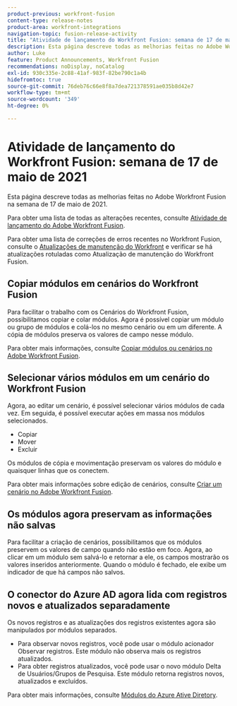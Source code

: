 ```yaml
---
product-previous: workfront-fusion
content-type: release-notes
product-area: workfront-integrations
navigation-topic: fusion-release-activity
title: "Atividade de lançamento do Workfront Fusion: semana de 17 de maio de 2021"
description: Esta página descreve todas as melhorias feitas no Adobe Workfront Fusion na semana de 17 de maio de 2021.
author: Luke
feature: Product Announcements, Workfront Fusion
recommendations: noDisplay, noCatalog
exl-id: 930c335e-2c88-41af-983f-82be790c1a4b
hidefromtoc: true
source-git-commit: 76deb76c66e8f8a7dea721378591ae035b8d42e7
workflow-type: tm+mt
source-wordcount: '349'
ht-degree: 0%

---
```


# Atividade de lançamento do Workfront Fusion: semana de 17 de maio de 2021

Esta página descreve todas as melhorias feitas no Adobe Workfront Fusion na semana de 17 de maio de 2021.

Para obter uma lista de todas as alterações recentes, consulte [Atividade de lançamento do Adobe Workfront Fusion](../../../product-announcements/product-releases/fusion-release-activity/fusion-release-activity.md).

Para obter uma lista de correções de erros recentes no Workfront Fusion, consulte o [Atualizações de manutenção do Workfront](https://experienceleague.adobe.com/docs/workfront-known-issues/releases/current-updates.html) e verificar se há atualizações rotuladas como Atualização de manutenção do Workfront Fusion.

## Copiar módulos em cenários do Workfront Fusion

Para facilitar o trabalho com os Cenários do Workfront Fusion, possibilitamos copiar e colar módulos. Agora é possível copiar um módulo ou grupo de módulos e colá-los no mesmo cenário ou em um diferente. A cópia de módulos preserva os valores de campo nesse módulo.

Para obter mais informações, consulte [Copiar módulos ou cenários no Adobe Workfront Fusion](../../../workfront-fusion/scenarios/copy-modules-or-scenarios.md).

## Selecionar vários módulos em um cenário do Workfront Fusion

Agora, ao editar um cenário, é possível selecionar vários módulos de cada vez. Em seguida, é possível executar ações em massa nos módulos selecionados.

* Copiar
* Mover
* Excluir

Os módulos de cópia e movimentação preservam os valores do módulo e quaisquer linhas que os conectem.

Para obter mais informações sobre edição de cenários, consulte [Criar um cenário no Adobe Workfront Fusion](../../../workfront-fusion/scenarios/create-a-scenario.md).

## Os módulos agora preservam as informações não salvas

Para facilitar a criação de cenários, possibilitamos que os módulos preservem os valores de campo quando não estão em foco. Agora, ao clicar em um módulo sem salvá-lo e retornar a ele, os campos mostrarão os valores inseridos anteriormente. Quando o módulo é fechado, ele exibe um indicador de que há campos não salvos.

## O conector do Azure AD agora lida com registros novos e atualizados separadamente

Os novos registros e as atualizações dos registros existentes agora são manipulados por módulos separados.

* Para observar novos registros, você pode usar o módulo acionador Observar registros. Este módulo não observa mais os registros atualizados.
* Para obter registros atualizados, você pode usar o novo módulo Delta de Usuários/Grupos de Pesquisa. Este módulo retorna registros novos, atualizados e excluídos.

Para obter mais informações, consulte [Módulos do Azure Ative Diretory](../../../workfront-fusion/apps-and-their-modules/azure-ad-modules.md).
